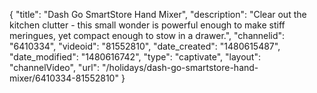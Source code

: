 {
    "title": "Dash Go SmartStore Hand Mixer",
    "description": "Clear out the kitchen clutter - this small wonder is powerful enough to make stiff meringues, yet compact enough to stow in a drawer.",
    "channelid": "6410334",
    "videoid": "81552810",
    "date_created": "1480615487",
    "date_modified": "1480616742",
    "type": "captivate",
    "layout": "channelVideo",
    "url": "\/holidays\/dash-go-smartstore-hand-mixer\/6410334-81552810"
}